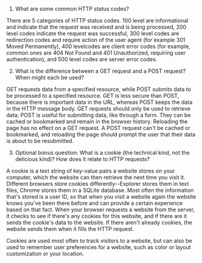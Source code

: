 1. What are some common HTTP status codes?

There are 5 categories of HTTP status codes. 100 level are informational and indicate that the request was received and is being processed, 200 level codes indicate the request was successful, 300 level codes are redirection codes and require action of the user agent (for example 301 Moved Permanently), 400 levelcodes are client error codes (for example, common ones are 404 Not Found and 401 Unauthorized, requiring user authentication), and 500 level codes are server error codes.

2. What is the difference between a GET request and a POST request? When might each be used?

GET requests data from a specified resource, while POST submits data to be processed to a specified resource. GET is less secure than POST, because there is important data in the URL, whereas POST keeps the data in the HTTP message body. GET requests should only be used to retrieve data; POST is useful for submitting data, like through a form. They can be cached or bookmarked and remain in the browser history. Reloading the page has no effect on a GET request. A POST request can't be cached or bookmarked, and reloading the page should prompt the user that their data is about to be resubmitted.

3. Optional bonus question: What is a cookie (the technical kind, not the delicious kind)? How does it relate to HTTP requests?

A cookie is a text string of key-value pairs a website stores on your computer, which the website can then retrieve the next time you visit it. Different browsers store cookies differently--Explorer stores them in text files, Chrome stores them in a SQLite database. Most often the information that's stored is a user ID, so that when you visit a website again the website knows you've been there before and can provide a certain experience based on that fact. When your browser requests a website from the server, it checks to see if there's any cookies for this website, and if there are it sends the cookie's data to the website. If there aren't already cookies, the website sends them when it fills the HTTP request.

Cookies are used most often to track visitors to a website, but can also be used to remember user preferences for a website, such as color or layout customization or your location.
